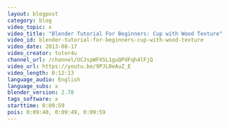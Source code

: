 ```yaml
---
layout: blogpost
category: blog
video_topic: x
video_title: "Blender Tutorial For Beginners: Cup with Wood Texture"
video_id: blender-tutorial-for-beginners-cup-with-wood-texture
video_date: 2013-08-17
video_creator: tutor4u
channel_url: /channel/UCJspWFXSL1guQPdFqh4lFjQ
video_url: https://youtu.be/9PJL0eAuZ_E
video_length: 0:12:13
language_audio: English
language_subs: x
blender_version: 2.78
tags_software: x
starttime: 0:09:59
pois: 0:09:40, 0:09:49, 0:09:59
---
```

